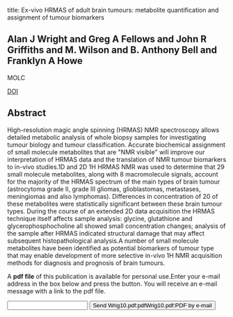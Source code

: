 title: Ex-vivo HRMAS of adult brain tumours: metabolite quantification and assignment of tumour biomarkers

## Alan J Wright and Greg A Fellows and John R Griffiths and M. Wilson and B. Anthony Bell and Franklyn A Howe
MOLC

<a href="https://doi.org/10.1186/1476-4598-9-66">DOI</a>

## Abstract
High-resolution magic angle spinning (HRMAS) NMR spectroscopy allows detailed metabolic analysis of whole biopsy samples for investigating tumour biology and tumour classification. Accurate biochemical assignment of small molecule metabolites that are "NMR visible" will improve our interpretation of HRMAS data and the translation of NMR tumour biomarkers to in-vivo studies.1D and 2D 1H HRMAS NMR was used to determine that 29 small molecule metabolites, along with 8 macromolecule signals, account for the majority of the HRMAS spectrum of the main types of brain tumour (astrocytoma grade II, grade III gliomas, glioblastomas, metastases, meningiomas and also lymphomas). Differences in concentration of 20 of these metabolites were statistically significant between these brain tumour types. During the course of an extended 2D data acquisition the HRMAS technique itself affects sample analysis: glycine, glutathione and glycerophosphocholine all showed small concentration changes; analysis of the sample after HRMAS indicated structural damage that may affect subsequent histopathological analysis.A number of small molecule metabolites have been identified as potential biomarkers of tumour type that may enable development of more selective in-vivo 1H NMR acquisition methods for diagnosis and prognosis of brain tumours.

A <b>pdf file</b> of this publication is available for personal use.Enter your e-mail address in the box below and press the button. You will receive an e-mail message with a link to the pdf file.
<form action="sender.php">  <input type="text" name="email">  <input type="submit" value="Send Wrig10.pdf:pdfWrig10.pdf:PDF by e-mail"></form>